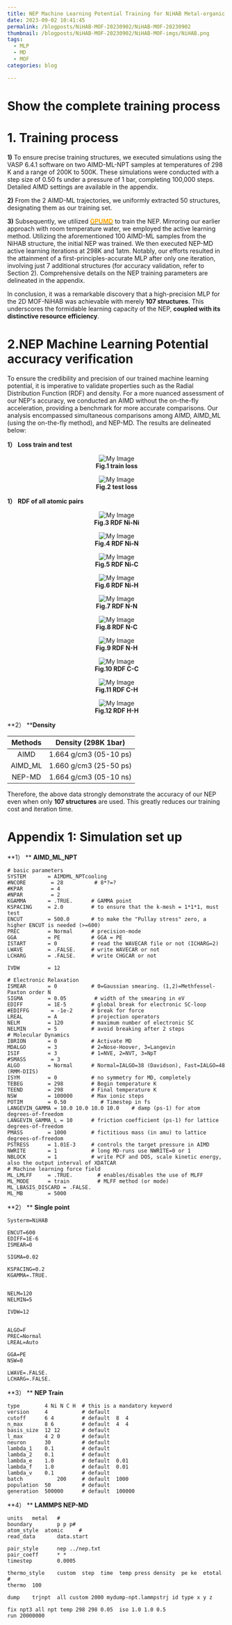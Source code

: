 ```yaml
---
title: NEP Machine Learning Potential Training for NiHAB Metal-organic framework
date: 2023-09-02 10:41:45
permalink: /blogposts/NiHAB-MOF-20230902/NiHAB-MOF-20230902
thumbnail: /blogposts/NiHAB-MOF-20230902/NiHAB-MOF-imgs/NiHAB.png
tags:
  - MLP
  - MD
  - MOF
categories: blog

---
```


# Show the complete training process

# 1. Training process 

**1)** To ensure precise training structures, we executed simulations using the VASP 6.4.1 software on two AIMD-ML-NPT samples at temperatures of 298 K and a range of 200K to 500K. These simulations were conducted with a step size of 0.50 fs under a pressure of 1 bar, completing 100,000 steps. Detailed AIMD settings are available in the appendix.

**2)** From the 2 AIMD-ML trajectories, we uniformly extracted 50 structures, designating them as our training set.

**3)** Subsequently, we utilized [**<font color='orange'>GPUMD</font>**](https://gpumd.org/)  to train the NEP. Mirroring our earlier approach with room temperature water, we employed the active learning method. Utilizing the aforementioned 100 AIMD-ML samples from the NiHAB structure, the initial NEP was trained. We then executed NEP-MD active learning iterations at 298K and 1atm. Notably, our efforts resulted in the attainment of a first-principles-accurate MLP after only one iteration, involving just 7 additional structures (for accuracy validation, refer to Section 2). Comprehensive details on the NEP training parameters are delineated in the appendix.

In conclusion, it was a remarkable discovery that a high-precision MLP for the 2D MOF-NiHAB was achievable with merely **107 structures**. This underscores the formidable learning capacity of the NEP, **coupled with its distinctive resource efficiency**.

# 2.NEP Machine Learning Potential accuracy verification

To ensure the credibility and precision of our trained machine learning potential, it is imperative to validate properties such as the Radial Distribution Function (RDF) and density. For a more nuanced assessment of our NEP's accuracy, we conducted an AIMD without the on-the-fly acceleration, providing a benchmark for more accurate comparisons. Our analysis encompassed simultaneous comparisons among AIMD, AIMD_ML (using the on-the-fly method), and NEP-MD. The results are delineated below:

**1）** **Loss train and test**

<figure align="center">
  <img src="https://raw.githubusercontent.com/XiTanna/imags/main/NiHAB-MOF-imgs/train.png" alt="My Image" />
  <figcaption><strong>Fig.1 train loss</strong></figcaption>
</figure>

<figure align="center">
  <img src="https://raw.githubusercontent.com/XiTanna/imags/main/NiHAB-MOF-imgs/test_AIMD_ML.png" alt="My Image" />
  <figcaption><strong>Fig.2 test loss</strong></figcaption>
</figure>

**1）** **RDF of all atomic pairs**

<figure align="center">
  <img src="https://raw.githubusercontent.com/XiTanna/imags/main/NiHAB-MOF-imgs/Ni-Ni.png" alt="My Image" />
  <figcaption><strong>Fig.3 RDF Ni-Ni</strong></figcaption>
</figure>



<figure align="center">
  <img src="https://raw.githubusercontent.com/XiTanna/imags/main/NiHAB-MOF-imgs/Ni-N.png" alt="My Image" />
  <figcaption><strong>Fig.4 RDF Ni-N</strong></figcaption>
</figure>

<figure align="center">
  <img src="https://raw.githubusercontent.com/XiTanna/imags/main/NiHAB-MOF-imgs/Ni-C.png" alt="My Image" />
  <figcaption><strong>Fig.5 RDF Ni-C</strong></figcaption>
</figure>

<figure align="center">
  <img src="https://raw.githubusercontent.com/XiTanna/imags/main/NiHAB-MOF-imgs/Ni-H.png" alt="My Image" />
  <figcaption><strong>Fig.6 RDF Ni-H</strong></figcaption>
</figure>

<figure align="center">
  <img src="https://raw.githubusercontent.com/XiTanna/imags/main/NiHAB-MOF-imgs/N-N.png" alt="My Image" />
  <figcaption><strong>Fig.7 RDF N-N</strong></figcaption>
</figure>

<figure align="center">
  <img src="https://raw.githubusercontent.com/XiTanna/imags/main/NiHAB-MOF-imgs/N-C.png" alt="My Image" />
  <figcaption><strong>Fig.8 RDF N-C</strong></figcaption>
</figure>

<figure align="center">
  <img src="https://raw.githubusercontent.com/XiTanna/imags/main/NiHAB-MOF-imgs/N-H.png" alt="My Image" />
  <figcaption><strong>Fig.9 RDF N-H</strong></figcaption>
</figure>

<figure align="center">
  <img src="https://raw.githubusercontent.com/XiTanna/imags/main/NiHAB-MOF-imgs/C-C.png" alt="My Image" />
  <figcaption><strong>Fig.10 RDF C-C</strong></figcaption>
</figure>

<figure align="center">
  <img src="https://raw.githubusercontent.com/XiTanna/imags/main/NiHAB-MOF-imgs/C-H.png" alt="My Image" />
  <figcaption><strong>Fig.11 RDF C-H</strong></figcaption>
</figure>

<figure align="center">
  <img src="https://raw.githubusercontent.com/XiTanna/imags/main/NiHAB-MOF-imgs/H-H.png" alt="My Image" />
  <figcaption><strong>Fig.12 RDF H-H</strong></figcaption>
</figure>

**2） ****Density**

| Methods |   Density (298K 1bar)   |
| :-----: | :---------------------: |
|  AIMD   | 1.664 g/cm3  (05-10 ps) |
| AIMD_ML | 1.660 g/cm3  (25-50 ps) |
| NEP-MD  | 1.664 g/cm3 (05-10 ns)  |

Therefore, the above data strongly demonstrate the accuracy of our NEP even when only **107 structures** are used. This greatly reduces our training cost and iteration time.

# Appendix 1: Simulation set up

**1） ** **AIMD_ML_NPT**

```shell
# basic parameters 
SYSTEM       = AIMDML_NPTcooling
#NCORE        = 28          # 8*?=? 
#KPAR         = 4
#NPAR         = 2
KGAMMA       = .TRUE.      # GAMMA point
KSPACING     = 2.0         # to ensure that the k-mesh = 1*1*1, must test
ENCUT        = 500.0       # to make the "Pullay stress" zero, a higher ENCUT is needed (>=600)  
PREC         = Normal      # precision-mode
GGA          = PE          # GGA = PE
ISTART       = 0           # read the WAVECAR file or not (ICHARG=2) 
LWAVE        = .FALSE.     # write WAVECAR or not 
LCHARG       = .FALSE.     # write CHGCAR or not 

IVDW         = 12

# Electronic Relaxation    
ISMEAR       = 0           # 0=Gaussian smearing. (1,2)=Methfessel-Paxton order N 
SIGMA        = 0.05         # width of the smearing in eV 
EDIFF        = 1E-5        # global break for electronic SC-loop
#EDIFFG       = -1e-2      # break for force
LREAL        = A           # projection operators
NELM         = 120         # maximum number of electronic SC
NELMIN       = 5           # avoid breaking after 2 steps  
# Molecular Dynamics 
IBRION       = 0           # Activate MD 
MDALGO       = 3           # 2=Nose-Hoover, 3=Langevin 
ISIF         = 3           # 1=NVE, 2=NVT, 3=NpT 
#SMASS        = 3
ALGO         = Normal      # Normal=IALGO=38 (Davidson), Fast=IALGO=48 (RMM-DIIS)
ISYM         = 0           # no symmetry for MD, completely
TEBEG        = 298         # Begin temperature K 
TEEND        = 298         # Final temperature K 
NSW          = 100000      # Max ionic steps
POTIM        = 0.50           # Timestep in fs
LANGEVIN_GAMMA = 10.0 10.0 10.0 10.0    # damp (ps-1) for atom degrees-of-freedom
LANGEVIN_GAMMA_L = 10      # friction coefficient (ps-1) for lattice degrees-of-freedom 
PMASS        = 1000        # fictitious mass (in amu) to lattice degrees-of-freedom 
PSTRESS      = 1.01E-3     # controls the target pressure in AIMD
NWRITE       = 1           # long MD-runs use NWRITE=0 or 1 
NBLOCK       = 1           # write PCF and DOS, scale kinetic energy, also the output interval of XDATCAR 
# Machine learning force field
ML_LMLFF     = .TRUE.        # enables/disables the use of MLFF
ML_MODE      = train         # MLFF method (or mode)
ML_LBASIS_DISCARD = .FALSE.
ML_MB        = 5000
```

**2） ** **Single point**

```shell
Systerm=NiHAB

ENCUT=600
EDIFF=1E-6
ISMEAR=0

SIGMA=0.02

KSPACING=0.2
KGAMMA=.TRUE.


NELM=120
NELMIN=5

IVDW=12


ALGO=F
PREC=Normal
LREAL=Auto

GGA=PE
NSW=0

LWAVE=.FALSE.
LCHARG=.FALSE.	
```

**3） ** **NEP Train**

```shell
type       	4 Ni N C H  # this is a mandatory keyword
version 	4           # default
cutoff     	6 4         # default  8  4
n_max      	8 6         # default  4  4
basis_size	12 12       # default
l_max      	4 2 0       # default
neuron     	30          # default	
lambda_1   	0.1         # default
lambda_2	0.1         # default
lambda_e	1.0         # default  0.01
lambda_f	1.0         # default  0.01
lambda_v	0.1         # default
batch           200     # default  1000
population	50          # default
generation	500000      # default  100000
```

**4） ** **LAMMPS NEP-MD**

```shell
units	metal   #
boundary 		p p p#
atom_style	atomic     #
read_data		data.start

pair_style		nep ../nep.txt
pair_coeff		* *
timestep		0.0005

thermo_style	custom  step  time  temp press density  pe ke  etotal #
thermo	100

dump	trjnpt	all custom 2000 mydump-npt.lammpstrj id type x y z  

fix npt3 all npt temp 298 298 0.05  iso 1.0 1.0 0.5
run	20000000
```

